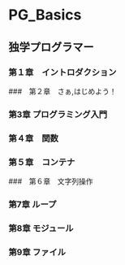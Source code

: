 # PG_Basics
## 独学プログラマー
### 第１章　イントロダクション
###　第２章　さぁ,はじめよう！
### 第3章 プログラミング入門
### 第４章　関数
### 第５章　コンテナ
###　第６章　文字列操作
### 第7章 ループ
### 第8章 モジュール
### 第9章 ファイル

